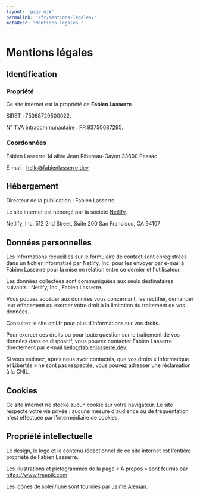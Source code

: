 ```yaml
---
layout: 'page.njk'
permalink: '/fr/mentions-legales/'
metaDesc: "Mentions légales."
---
```

# Mentions légales

<div class="white-container">

## Identification

### Propriété

Ce site internet est la propriété de **Fabien Lasserre**.

SIRET : 75068729500022.

N° TVA intracommunautaire : FR 93750687295.

### Coordonnées

Fabien Lasserre
14 allée Jean Ribereau-Gayon
33600 Pessac

E-mail : hello@fabienlasserre.dev

</div>

<div class="white-container">

## Hébergement

Directeur de la publication : Fabien Lasserre.

Le site internet est hébergé par la société [Netlify](https://www.netlify.com).

Netlify, Inc.
512 2nd Street, Suite 200
San Francisco, CA 94107

</div>

<div class="white-container">

## Données personnelles

Les informations recueillies sur le formulaire de contact sont enregistrées dans un fichier informatisé par Netlify, Inc. pour les envoyer par e-mail à Fabien Lasserre pour la mise en relation entre ce dernier et l'utilisateur.

Les données collectées sont communiquées aux seuls destinataires suivants : Netlify, Inc., Fabien Lasserre.

Vous pouvez accéder aux données vous concernant, les rectifier, demander leur effacement ou exercer votre droit à la limitation du traitement de vos données.

Consultez le site cnil.fr pour plus d’informations sur vos droits.

Pour exercer ces droits ou pour toute question sur le traitement de vos données dans ce dispositif, vous pouvez contacter Fabien Lasserre directement par e-mail hello@fabienlasserre.dev.

Si vous estimez, après nous avoir contactés, que vos droits « Informatique et Libertés » ne sont pas respectés, vous pouvez adresser une réclamation à la CNIL.

</div>

<div class="white-container">

## Cookies

Ce site internet ne stocke aucun cookie sur votre navigateur. Le site respecte votre vie privée : aucune mesure d'audience ou de fréquentation n'est effectuée par l'intermédiaire de cookies.

</div>

<div class="white-container">

## Propriété intellectuelle

Le design, le logo et le contenu rédactionnel de ce site internet est l'entière propriété de Fabien Lasserre.

Les illustrations et pictogrammes de la page « À propos » sont fournis par https://www.freepik.com

Les icônes de soleil/lune sont fournies par [Jaime Aleman](https://github.com/jjaimealeman/my-theme-switcher).

</div>
